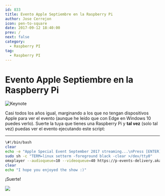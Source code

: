 ```yaml
---
id: 833
title: Evento Apple Septiembre en la Raspberry Pi
author: Jose Cerrejon
icon: pen-to-square
date: 2017-09-12 18:40:00
prev: /
next: false
category:
  - Raspberry PI
tag:
  - Raspberry PI
---
```


# Evento Apple Septiembre en la Raspberry Pi

![Keynote](/images/2017/09/keynote_Sep2k17.jpg)

Casi todos los años igual, marginando a los que no tengan dispositivos Apple para ver el evento (aunque he leído que con Edge en Windows 10 puedes verlo). Suerte la tuya que tienes una Raspberry Pi y **tal vez** (solo tal vez) puedas ver el evento ejecutando este script:

- - -
```bash
\#!/bin/bash
clear
echo -e "Apple Special Event September 2017 streaming...\nPress [ENTER] to continue"
sudo sh -c "TERM=linux setterm -foreground black -clear >/dev/tty0"
omxplayer --audioqueue=10 --videoqueue=40 https://p-events-delivery.akamaized.net/17oiubaewrvouhboiubasdfv09/m3u8/atv_mvp.m3u8
clear
echo "I hope you enjoyed the show :)"
```

¡Suerte!

<a href="/post.php?id=832"><img src="/images/2017/09/RPi_20SEPT_min.png" /></a>

